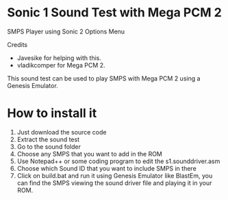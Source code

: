 # Sonic 1 Sound Test with Mega PCM 2
SMPS Player using Sonic 2 Options Menu

Credits
- Javesike for helping with this.
- vladikcomper for Mega PCM 2.

This sound test can be used to play SMPS with Mega PCM 2 using a Genesis Emulator.

# How to install it
1. Just download the source code
2. Extract the sound test
3. Go to the sound folder
4. Choose any SMPS that you want to add in the ROM
5. Use Notepad++ or some coding program to edit the s1.sounddriver.asm
6. Choose which Sound ID that you want to include SMPS in there
7. Click on build.bat and run it using Genesis Emulator like BlastEm, you can find the SMPS viewing the sound driver file and playing it in your ROM.
